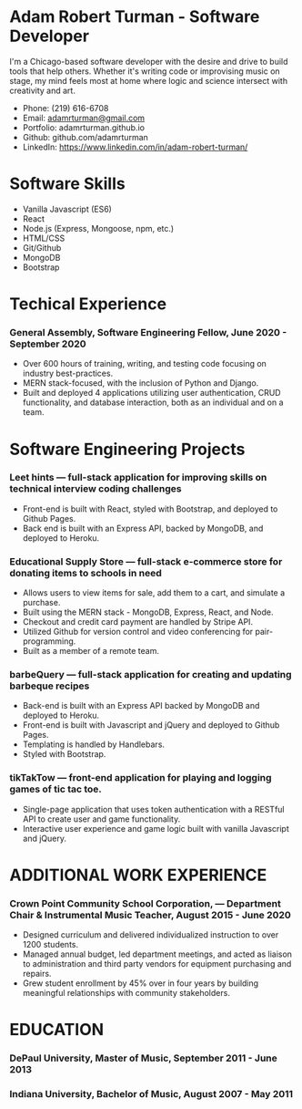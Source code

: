 # Adam Robert Turman - Software Developer


I'm a Chicago-based software developer with the desire and drive to build tools that help others. Whether it's writing code or improvising music on stage, my mind feels most at home where logic and science intersect with creativity and art.


- Phone: (219) 616-6708
- Email: adamrturman@gmail.com
- Portfolio: adamrturman.github.io
- Github: github.com/adamrturman
- LinkedIn: https://www.linkedin.com/in/adam-robert-turman/


# Software Skills
- Vanilla Javascript (ES6)
- React
- Node.js (Express, Mongoose, npm, etc.)
- HTML/CSS
- Git/Github
- MongoDB
- Bootstrap

# Techical Experience
### General Assembly,  Software Engineering Fellow, June 2020 - September 2020
- Over 600 hours of training, writing, and testing code focusing on industry best-practices.
- MERN stack-focused, with the inclusion of Python and Django.
- Built and deployed 4 applications utilizing user authentication, CRUD functionality, and database interaction, both as an individual and on a team.


# Software Engineering Projects

### Leet hints — full-stack application for improving skills on technical interview coding challenges
- Front-end is built with React, styled with Bootstrap, and deployed to Github Pages.
- Back end is built with an Express API, backed by MongoDB, and deployed to Heroku.

### Educational Supply Store — full-stack e-commerce store for donating items to schools in need
- Allows users to view items for sale, add them to a cart, and simulate a purchase.
- Built using the MERN stack - MongoDB, Express, React, and Node.
- Checkout and credit card payment are handled by Stripe API.
- Utilized Github for version control and video conferencing for pair-programming.
- Built as a member of a remote team.

### barbeQuery — full-stack application for creating and updating barbeque recipes
- Back-end is built with an Express API backed by MongoDB and deployed to Heroku.
- Front-end is built with Javascript and jQuery and deployed to Github Pages.
- Templating is handled by Handlebars.
- Styled with Bootstrap.

### tikTakTow — front-end application for playing and logging games of tic tac toe.
- Single-page application that uses token authentication with a RESTful API to create user and game functionality.
- Interactive user experience and game logic built with vanilla Javascript and jQuery.

# ADDITIONAL WORK EXPERIENCE
### Crown Point Community School Corporation, — Department Chair & Instrumental Music Teacher, August 2015 - June 2020
- Designed curriculum and delivered individualized instruction to over 1200 students.
- Managed annual budget, led department meetings, and acted as liaison to administration and third party vendors for equipment purchasing and repairs.
- Grew student enrollment by 45% over in four years by building meaningful relationships with community stakeholders.


# EDUCATION
### DePaul University, Master of Music, September 2011 - June 2013

### Indiana University, Bachelor of Music, August 2007 - May 2011
